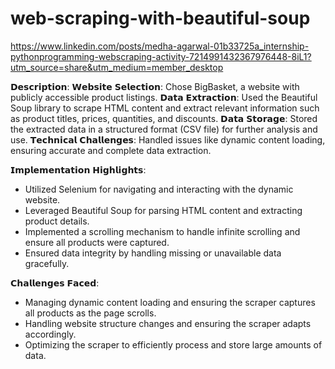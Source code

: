 # web-scraping-with-beautiful-soup

https://www.linkedin.com/posts/medha-agarwal-01b33725a_internship-pythonprogramming-webscraping-activity-7214991432367976448-8iL1?utm_source=share&utm_medium=member_desktop

𝗗𝗲𝘀𝗰𝗿𝗶𝗽𝘁𝗶𝗼𝗻:
𝗪𝗲𝗯𝘀𝗶𝘁𝗲 𝗦𝗲𝗹𝗲𝗰𝘁𝗶𝗼𝗻:
Chose BigBasket, a website with publicly accessible product listings.
𝗗𝗮𝘁𝗮 𝗘𝘅𝘁𝗿𝗮𝗰𝘁𝗶𝗼𝗻:
Used the Beautiful Soup library to scrape HTML content and extract relevant information such as product titles, prices, quantities, and discounts.
𝗗𝗮𝘁𝗮 𝗦𝘁𝗼𝗿𝗮𝗴𝗲:
Stored the extracted data in a structured format (CSV file) for further analysis and use.
𝗧𝗲𝗰𝗵𝗻𝗶𝗰𝗮𝗹 𝗖𝗵𝗮𝗹𝗹𝗲𝗻𝗴𝗲𝘀:
Handled issues like dynamic content loading, ensuring accurate and complete data extraction.

𝗜𝗺𝗽𝗹𝗲𝗺𝗲𝗻𝘁𝗮𝘁𝗶𝗼𝗻 𝗛𝗶𝗴𝗵𝗹𝗶𝗴𝗵𝘁𝘀:
- Utilized Selenium for navigating and interacting with the dynamic website.
- Leveraged Beautiful Soup for parsing HTML content and extracting product details.
- Implemented a scrolling mechanism to handle infinite scrolling and ensure all products were captured.
- Ensured data integrity by handling missing or unavailable data gracefully.

𝗖𝗵𝗮𝗹𝗹𝗲𝗻𝗴𝗲𝘀 𝗙𝗮𝗰𝗲𝗱:
- Managing dynamic content loading and ensuring the scraper captures all products as the page scrolls.
- Handling website structure changes and ensuring the scraper adapts accordingly.
- Optimizing the scraper to efficiently process and store large amounts of data.

